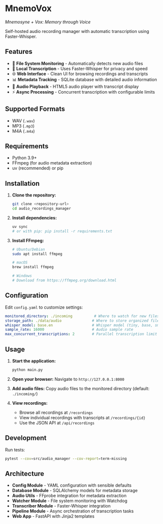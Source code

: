 # MnemoVox

*Mnemosyne + Vox: Memory through Voice*

Self-hosted audio recording manager with automatic transcription using Faster-Whisper.

## Features

- 📁 **File System Monitoring** - Automatically detects new audio files
- 🎤 **Local Transcription** - Uses Faster-Whisper for privacy and speed
- 🌐 **Web Interface** - Clean UI for browsing recordings and transcripts
- 📊 **Metadata Tracking** - SQLite database with detailed audio information
- 🎵 **Audio Playback** - HTML5 audio player with transcript display
- ⚡ **Async Processing** - Concurrent transcription with configurable limits

## Supported Formats

- WAV (`.wav`)
- MP3 (`.mp3`)
- M4A (`.m4a`)

## Requirements

- Python 3.9+
- FFmpeg (for audio metadata extraction)
- uv (recommended) or pip

## Installation

1. **Clone the repository:**
   ```bash
   git clone <repository-url>
   cd audio_recordings_manager
   ```

2. **Install dependencies:**
   ```bash
   uv sync
   # or with pip: pip install -r requirements.txt
   ```

3. **Install FFmpeg:**
   ```bash
   # Ubuntu/Debian
   sudo apt install ffmpeg
   
   # macOS
   brew install ffmpeg
   
   # Windows
   # Download from https://ffmpeg.org/download.html
   ```

## Configuration

Edit `config.yaml` to customize settings:

```yaml
monitored_directory: ./incoming          # Where to watch for new files
storage_path: ./data/audio              # Where to store organized files
whisper_model: base.en                  # Whisper model (tiny, base, small, medium, large-v2)
sample_rate: 16000                      # Audio sample rate
max_concurrent_transcriptions: 2        # Parallel transcription limit
```

## Usage

1. **Start the application:**
   ```bash
   python main.py
   ```

2. **Open your browser:**
   Navigate to `http://127.0.0.1:8000`

3. **Add audio files:**
   Copy audio files to the monitored directory (default: `./incoming/`)

4. **View recordings:**
   - Browse all recordings at `/recordings`
   - View individual recordings with transcripts at `/recordings/{id}`
   - Use the JSON API at `/api/recordings`

## Development

Run tests:
```bash
pytest --cov=src/audio_manager --cov-report=term-missing
```

## Architecture

- **Config Module** - YAML configuration with sensible defaults
- **Database Module** - SQLAlchemy models for metadata storage
- **Audio Utils** - FFprobe integration for metadata extraction
- **Watcher Module** - File system monitoring with Watchdog
- **Transcriber Module** - Faster-Whisper integration
- **Pipeline Module** - Async orchestration of transcription tasks
- **Web App** - FastAPI with Jinja2 templates